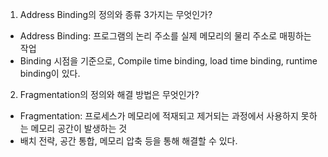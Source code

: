 1. Address Binding의 정의와 종류 3가지는 무엇인가?

- Address Binding: 프로그램의 논리 주소를 실제 메모리의 물리 주소로 매핑하는 작업
- Binding 시점을 기준으로, Compile time binding, load time binding, runtime binding이 있다.

2. Fragmentation의 정의와 해결 방법은 무엇인가?

- Fragmentation: 프로세스가 메모리에 적재되고 제거되는 과정에서 사용하지 못하는 메모리 공간이 발생하는 것
- 배치 전략, 공간 통합, 메모리 압축 등을 통해 해결할 수 있다.
